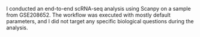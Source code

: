 I conducted an end-to-end scRNA-seq analysis using Scanpy on a sample from GSE208652. The workflow was executed with mostly default parameters, and I did not target any specific biological questions during the analysis.
